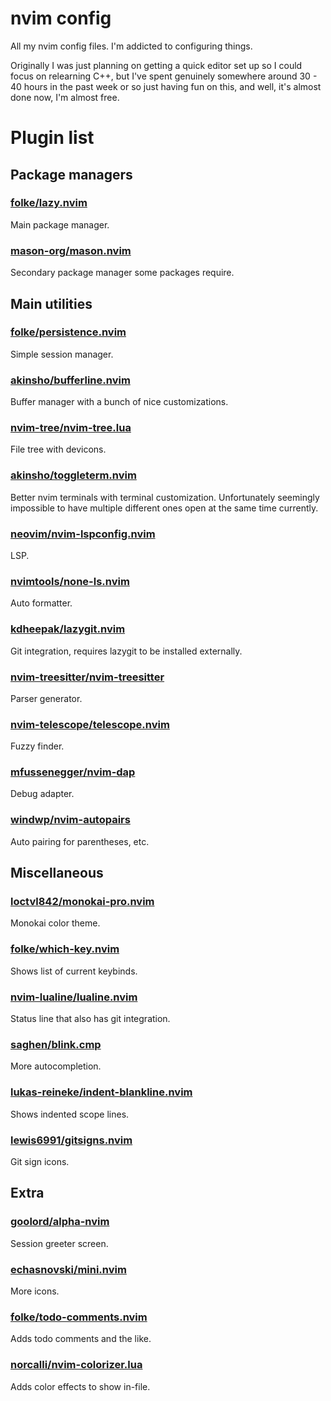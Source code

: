 # nvim config
All my nvim config files.
I'm addicted to configuring things.

Originally I was just planning on getting a quick editor set up so I could focus on relearning C++, but I've spent genuinely somewhere around 30 - 40 hours in the past week or so just having fun on this, and well, it's almost done now, I'm almost free.

# Plugin list

## Package managers

### [folke/lazy.nvim](https://github.com/folke/lazy.nvim)
Main package manager.

### [mason-org/mason.nvim](https://github.com/mason-org/mason.nvim)
Secondary package manager some packages require.

## Main utilities

### [folke/persistence.nvim](https://github.com/folke/persistence.nvim)
Simple session manager.

### [akinsho/bufferline.nvim](https://github.com/akinsho/bufferline.nvim)
Buffer manager with a bunch of nice customizations.

### [nvim-tree/nvim-tree.lua](https://github.com/nvim-tree/nvim-tree.lua)
File tree with devicons.

### [akinsho/toggleterm.nvim](https://github.com/akinsho/toggleterm.nvim)
Better nvim terminals with terminal customization. Unfortunately seemingly impossible to have multiple different ones open at the same time currently.

### [neovim/nvim-lspconfig.nvim](https://github.com/neovim/nvim-lspconfig.nvim)
LSP.

### [nvimtools/none-ls.nvim](https://github.com/nvimtools/none-ls.nvim)
Auto formatter.

### [kdheepak/lazygit.nvim](https://github.com/kdheepak/lazygit.nvim)
Git integration, requires lazygit to be installed externally.

### [nvim-treesitter/nvim-treesitter](https://github.com/nvim-treesitter/nvim-treesitter)
Parser generator.

### [nvim-telescope/telescope.nvim](https://github.com/nvim-telescope/telescope.nvim)
Fuzzy finder.

### [mfussenegger/nvim-dap](https://github.com/mfussenegger/nvim-dap)
Debug adapter.

### [windwp/nvim-autopairs](https://github.com/windwp/nvim-autopairs)
Auto pairing for parentheses, etc.

## Miscellaneous

### [loctvl842/monokai-pro.nvim](https://github.com/loctvl842/monokai-pro.nvim)
Monokai color theme.

### [folke/which-key.nvim](https://github.com/folke/which-key.nvim)
Shows list of current keybinds.

### [nvim-lualine/lualine.nvim](https://github.com/nvim-lualine/lualine.nvim)
Status line that also has git integration.

### [saghen/blink.cmp](https://github.com/saghen/blink.cmp)
More autocompletion.

### [lukas-reineke/indent-blankline.nvim](https://github.com/lukas-reineke/indent-blankline.nvim)
Shows indented scope lines.

### [lewis6991/gitsigns.nvim](https://github.com/lewis6991/gitsigns.nvim)
Git sign icons.

## Extra

### [goolord/alpha-nvim](https://github.com/goolord/alpha-nvim)
Session greeter screen.

### [echasnovski/mini.nvim](https://github.com/echasnovski/mini.nvim)
More icons.

### [folke/todo-comments.nvim](https://github.com/folke/todo-comments.nvim)
Adds todo comments and the like.

### [norcalli/nvim-colorizer.lua](https://github.com/norcalli/nvim-colorizer.lua)
Adds color effects to show in-file.
